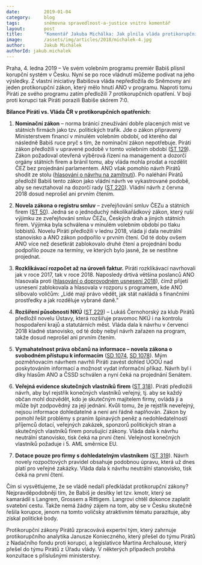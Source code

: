 ```yaml
---
date:         2019-01-04
category:     blog
tags:         sněmovna spravedlnost-a-justice vnitro komentář
layout:       post
title:        "Komentář Jakuba Michálka: Jak plnila vláda protikorupční program v roce 2018? Odmakali to za ni Piráti"
image:        /assets/img/articles/2018/michalek-4.jpg 
author:       Jakub Michálek
authorId: jakub.michalek
---
```



Praha, 4. ledna 2019 – Ve svém volebním programu premiér Babiš plísnil korupční systém v Česku. Nyní se po roce vládnutí můžeme podívat na jeho výsledky. Z vlastní iniciativy Babišova vláda nepředložila do Sněmovny ani jeden protikorupční zákon, který mělo hnutí ANO v programu. Naproti tomu Piráti ze svého programu zatím předložili 7 protikorupčních opatření. V boji proti korupci tak Piráti porazili Babiše skórem 7:0.

**Bilance Piráti vs. Vláda ČR v protikorupčních opatřeních:**

1. **Nominační zákon** – norma bránící zneužívání dobře placených míst ve státních firmách jako tzv. politických trafik. Jde o zákon připravený Ministerstvem financí v minulém volebním období, od kterého dal následně Babiš ruce pryč s tím, že nominační zákon nepotřebuje. Piráti zákon předložili v upravené podobě v tomto volebním období ([ST 129](http://www.psp.cz/sqw/historie.sqw?o=8&T=129)). Zákon požadoval otevřená výběrová řízení na management a dozorčí orgány státních firem a bránil tomu, aby vláda mohla prodat a rozdělit ČEZ bez projednání parlamentem. ANO však pomohlo návrh Pirátů shodit ze stolu ([hlasování o návrhu na zamítnutí](http://www.psp.cz/sqw/hlasy.sqw?G=67928)). Po naléhání Pirátů předložil Babiš tento zákon jako vládní návrh ve vykastrované podobě, aby se nevztahoval na dozorčí rady ([ST 220](http://www.psp.cz/sqw/historie.sqw?o=8&T=220)). Vládní návrh z června 2018 dosud neprošel ani prvním čtením.

2. **Novela zákona o registru smluv** – zveřejňování smluv ČEZu a státních firem ([ST 50](http://www.psp.cz/sqw/historie.sqw?o=8&T=50)). Jedná se o jednoduchý několikařádkový zákon, který ruší výjimku ze zveřejňování smluv ČEZu, Českých drah a jiných státních firem. Výjimka byla schválena v minulém volebním období po tlaku lobbistů. Novelu Piráti předložili v lednu 2018, vláda jí dala neutrální stanovisko a ANO zákon podpořilo v prvním čtení. Od té doby ovšem ANO více než desetkrát zablokovalo druhé čtení a projednání bodu podpořilo pouze na termíny, ve kterých bylo jasné, že se nestihne projednat.

3. **Rozklikávací rozpočet až na úroveň faktur.** Piráti rozklikávací navrhovali jak v roce 2017, tak v roce 2018. Naposledy drtivá většina poslanců ANO hlasovala proti ([hlasování o doprovodném usnesení 2018](http://www.psp.cz/sqw/hlasy.sqw?G=68809)), čímž přijetí usnesení zablokovala a hlasovala v rozporu s programem, kde ANO slibovalo voličům: „Lidé mají právo vědět, jak stát nakládá s finančními prostředky a jak rozděluje vybrané daně.” 

4. **Rozšíření působnosti NKÚ** ([ST 229](http://www.psp.cz/sqw/historie.sqw?o=8&T=229)) – Lukáš Černohorský za klub Pirátů předložil novelu Ústavy, která rozšiřuje pravomoc NKÚ i na kontrolu hospodaření krajů a statutárních měst. Vláda dala k návrhu v červenci 2018 kladné stanovisko, od té doby nebyl návrh zařazen na program, takže dosud neprošel ani prvním čtením.

5. **Vymahatelnost práva občanů na informace – novela zákona o svobodném přístupu k informacím** ([SD 1074](http://www.psp.cz/sqw/text/orig2.sqw?idd=136143), [SD 1078](http://www.psp.cz/sqw/text/orig2.sqw?idd=137041)). Mým pozměňovacím návrhem navrhli Piráti zavést dohled ÚOOÚ nad poskytováním informací a možnost vydat informační příkaz. Návrh byl i díky hlasům ANO a ČSSD schválen a nyní čeká na projednání Senátem.

6. **Veřejná evidence skutečných vlastníků firem** ([ST 318](http://www.psp.cz/sqw/historie.sqw?o=8&t=318)). Piráti předložili návrh, aby byl rejstřík konečných vlastníků veřejný, tj. aby se každý občan mohl dozvědět, kdo je skutečným majitelem firmy, ovládá ji a může být zodpovědný za její jednání. Kvůli tomu, že je rejstřík neveřejný, nejsou informace dohledatelné a není ani řádně naplňován. Zákon by pomohl řešit problémy s praním špinavých peněz a nedohledatelností příjemců dotací, veřejných zakázek, sponzorů politických stran a skutečných vlastníků firem porušující zákony. Vláda dala k návrhu neutrální stanovisko, tisk čeká na první čtení. Veřejnost konečných vlastníků požaduje i 5. AML směrnice EU.

7. **Dotace pouze pro firmy s dohledatelným vlastníkem** ([ST 319](http://www.psp.cz/sqw/historie.sqw?o=8&t=319)). Návrh novely rozpočtových pravidel obsahuje podobnou úpravu, která už dnes platí pro veřejné zakázky. Vláda dala k návrhu neutrální stanovisko, tisk čeká na první čtení.


Čím si vysvětlujeme, že se vládě nedaří předkládat protikorupční zákony? Nejpravděpodobněji tím, že Babiš je desítky let tzv. kmotr, který se kamarádil s Langrem, Grossem a Rittigem. Langrovi chtěl dokonce zaplatit svatební cestu. Takže nemá žádný zájem na tom, aby se v Česku skutečně řešila korupce, jenom na tomto voličsky atraktivním tématu parazituje, aby získal politické body.

Protikorupční zákony Pirátů zpracovává expertní tým, který zahrnuje protikorupčního analytika Janusze Konieczného, který přešel do týmu Pirátů z Nadačního fondu proti korupci, a legislativce Martina Archalouse, který přešel do týmu Pirátů z Úřadu vlády. V některých případech probíhá konzultace s příslušnými ministerstvy.


